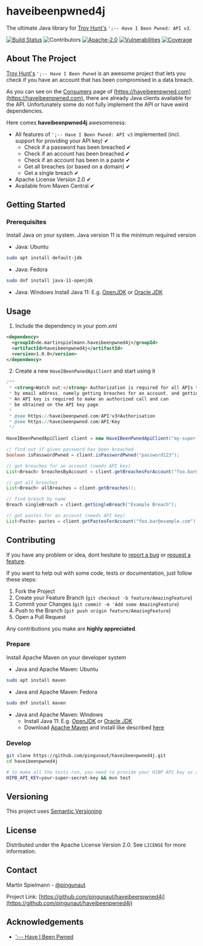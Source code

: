 # haveibeenpwned4j

The ultimate Java library for [Troy Hunt's](https://www.troyhunt.com/) `';-- Have I Been Pwned: API v3`.

[![Build Status](https://github.com/pingunaut/haveibeenpwned4j/workflows/Java%20CI/badge.svg)](https://github.com/pingunaut/haveibeenpwned4j/actions)
![Contributors](https://img.shields.io/github/contributors/pingunaut/haveibeenpwned4j.svg)
[![Apache-2.0](https://img.shields.io/github/license/pingunaut/haveibeenpwned4j.svg)](https://raw.githubusercontent.com/pingunaut/haveibeenpwned4j/master/LICENSE)
[![Vulnerabilities](https://sonarcloud.io/api/project_badges/measure?project=de.martinspielmann.haveibeenpwned4j%3Ahaveibeenpwned4j&metric=vulnerabilities)](https://sonarcloud.io/dashboard?id=de.martinspielmann.haveibeenpwned4j%3Ahaveibeenpwned4j)
[![Coverage](https://img.shields.io/sonar/https/sonarcloud.io/de.martinspielmann.haveibeenpwned4j%3Ahaveibeenpwned4j/coverage.svg)](https://sonarcloud.io/component_measures?id=de.martinspielmann.haveibeenpwned4j%3Ahaveibeenpwned4j&metric=coverage)


## About The Project

[Troy Hunt's](https://www.troyhunt.com/) `';-- Have I Been Pwned` is an awesome project that lets you check if you have an account that has been compromised in a data breach.

As you can see on the [Consumers](https://haveibeenpwned.com/API/Consumers) page 
of [https://haveibeenpwned.com](https://haveibeenpwned.com), there are already Java clients available for the API.
Unfortunately some do not fully implement the API or have weird dependencies.

Here comes **haveibeenpwned4j** awesomeness:

* All features of `';-- Have I Been Pwned: API v3` implemented (incl. support for providing your API key) ✔ 
  * Check if a password has been breached	✔
  * Check if an account has been breached	✔
  * Check if an account has been in a paste	✔
  * Get all breaches (or based on a domain)	✔
  * Get a single breach	✔
* Apache License Version 2.0 ✔
* Available from Maven Central ✔


## Getting Started

### Prerequisites

Install Java on your system. Java version 11 is the minimum required version

* Java: Ubuntu
```sh
sudo apt install default-jdk
```
* Java: Fedora
```sh
sudo dnf install java-11-openjdk
```
* Java: Windows
Install Java 11: E.g. [OpenJDK](https://adoptopenjdk.net/?variant=openjdk11&jvmVariant=hotspot) or [Oracle JDK](https://www.oracle.com/technetwork/java/javase/downloads/jdk11-downloads-5066655.html)


## Usage

1. Include the dependency in your pom.xml

```xml
<dependency>
  <groupId>de.martinspielmann.haveibeenpwned4j</groupId>
  <artifactId>haveibeenpwned4j</artifactId>
  <version>1.0.0</version>
</dependency>
```

2. Create a new `HaveIBeenPwnedApiClient` and start using it

```java
/**
 * <strong>Watch out:</strong> Authorization is required for all APIs that enable searching HIBP
 * by email address, namely getting breaches for an account, and getting pastes for and account. 
 * An API key is required to make an authorized call and can
 * be obtained on the API key page.
 * 
 * @see https://haveibeenpwned.com/API/v3#Authorisation
 * @see https://haveibeenpwned.com/API/Key
 */
 
HaveIBeenPwnedApiClient client = new HaveIBeenPwnedApiClient("my-super-secret-api-key");

// find out if given password has been breached
boolean isPasswordPwned = client.isPasswordPwned("password123");

// get breaches for an account (needs API key)
List<Breach> breachesByAccount = client.getBreachesForAccount("foo.bar@example.com");

// get all breaches
List<Breach> allBreaches = client.getBreaches();

// find breach by name
Breach singleBreach = client.getSingleBreach("Example Breach");

// get pastes for an account (needs API key)
List<Paste> pastes = client.getPastesForAccount("foo.bar@example.com");
```

## Contributing

If you have any problem or idea, dont hesitate to
<a href="https://github.com/pingunaut/haveibeenpwned4j/issues">report a bug</a>
or
<a href="https://github.com/pingunaut/haveibeenpwned4j/issues">request a feature</a>.

If you want to help out with some code, tests or documentation, just follow these steps:

1. Fork the Project
2. Create your Feature Branch (`git checkout -b feature/AmazingFeature`)
3. Commit your Changes (`git commit -m 'Add some AmazingFeature`)
4. Push to the Branch (`git push origin feature/AmazingFeature`)
5. Open a Pull Request

Any contributions you make are **highly appreciated**.

### Prepare

Install Apache Maven on your developer system

* Java and Apache Maven: Ubuntu
```sh
sudo apt install maven
```
* Java and Apache Maven: Fedora
```sh
sudo dnf install maven
```
* Java and Apache Maven: Windows
  * Install Java 11: E.g. [OpenJDK](https://adoptopenjdk.net/?variant=openjdk11&jvmVariant=hotspot) or [Oracle JDK](https://www.oracle.com/technetwork/java/javase/downloads/jdk11-downloads-5066655.html)
  * Download [Apache Maven](http://maven.apache.org/download.cgi) and install like described [here](http://maven.apache.org/install.html)


### Develop

```sh
git clone https://github.com/pingunaut/haveibeenpwned4j.git
cd haveibeenpwned4j

# to make all the tests run, you need to provide your HIBP API key as an environment variable
HIPB_API_KEY=your-super-secret-key && mvn test
```


## Versioning

This project uses [Semantic Versioning](https://semver.org/)


## License

Distributed under the Apache License Version 2.0. See `LICENSE` for more information.


## Contact

Martin Spielmann - [@pingunaut](https://twitter.com/pingunaut)

Project Link: [https://github.com/pingunaut/haveibeenpwned4j](https://github.com/pingunaut/haveibeenpwned4j)


## Acknowledgements
* [';-- Have I Been Pwned](https://haveibeenpwned.com/)
